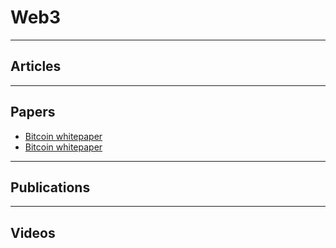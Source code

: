 # Web3

---

## Articles

---

## Papers

- [Bitcoin whitepaper](https://bitcoin.org/bitcoin.pdf)
- [Bitcoin whitepaper](https://ethereum.org/content/whitepaper/whitepaper-pdf/Ethereum_Whitepaper_-_Buterin_2014.pdf)

---

## Publications

---

## Videos
